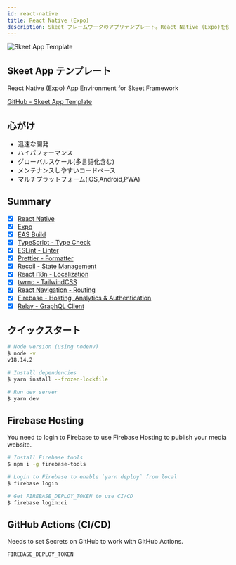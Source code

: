 ```yaml
---
id: react-native
title: React Native (Expo)
description: Skeet フレームワークのアプリテンプレート。React Native (Expo)を使用。
---
```


![Skeet App Template](https://storage.googleapis.com/skeet-assets/imgs/samples/skeet-app-template.png)

## Skeet App テンプレート

React Native (Expo) App Environment for Skeet Framework

[GitHub - Skeet App Template](https://github.com/elsoul/skeet-app-template)

## 心がけ

- 迅速な開発
- ハイパフォーマンス
- グローバルスケール(多言語化含む)
- メンテナンスしやすいコードベース
- マルチプラットフォーム(iOS,Android,PWA)

## Summary

- [x] [React Native](https://reactnative.dev/)
- [x] [Expo](https://docs.expo.dev/)
- [x] [EAS Build](https://docs.expo.dev/build/introduction/)
- [x] [TypeScript - Type Check](https://www.typescriptlang.org/)
- [x] [ESLint - Linter](https://eslint.org/)
- [x] [Prettier - Formatter](https://prettier.io/)
- [x] [Recoil - State Management](https://recoiljs.org/)
- [x] [React i18n - Localization](https://react.i18next.com/)
- [x] [twrnc - TailwindCSS](https://github.com/jaredh159/tailwind-react-native-classnames)
- [x] [React Navigation - Routing](https://reactnavigation.org/)
- [x] [Firebase - Hosting, Analytics & Authentication](https://firebase.google.com/)
- [x] [Relay - GraphQL Client](https://relay.dev/)

## クイックスタート

```bash
# Node version (using nodenv)
$ node -v
v18.14.2

# Install dependencies
$ yarn install --frozen-lockfile

# Run dev server
$ yarn dev
```

## Firebase Hosting

You need to login to Firebase to use Firebase Hosting to publish your media website.

```bash
# Install Firebase tools
$ npm i -g firebase-tools

# Login to Firebase to enable `yarn deploy` from local
$ firebase login

# Get FIREBASE_DEPLOY_TOKEN to use CI/CD
$ firebase login:ci

```

## GitHub Actions (CI/CD)

Needs to set Secrets on GitHub to work with GitHub Actions.

```
FIREBASE_DEPLOY_TOKEN
```
